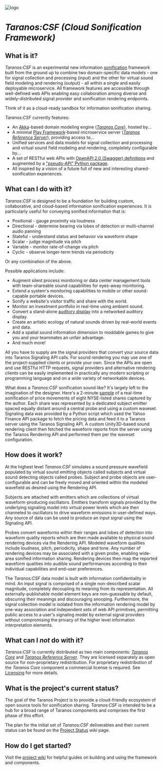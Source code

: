 ![logo](http://netrogenblue.com/taranos/taranos-logo1-p.png)

# *Taranos:CSF (Cloud Sonification Framework)*

## What is it?
_Taranos:CSF_ is an experimental new information [sonification](https://en.wikipedia.org/wiki/Sonification) framework built from the ground up to combine two domain-specific data models - one for signal collection and processing (input) and the other for virtual sound field modeling and rendering (output) - all within a single and easily deployable microservice.  All framework features are accessible through well-defined web APIs enabling easy collaboration among diverse and widely-distributed signal provider and sonification rendering endpoints.

Think of it as a cloud-ready sandbox for information sonification sharing.

_Taranos:CSF_ currently features:

- An [Akka](http://akka.io/)-based domain modeling engine ([*Taranos Core*](https://github.com/taranos/taranoscsf-core)), hosted by...
- A minimal [Play Framework](https://www.playframework.com/)-based microservice server ([*Taranos Reference Server*](https://github.com/taranos/taranoscsf-refserver)), providing access to...
- Unified services and data models for signal collection and processing and virtual sound field modeling and rendering, completely configurable by...
- A set of RESTful web APIs with [OpenAPI 2.0 (Swagger) definitions](https://github.com/taranos/taranoscsf-api/tree/master/OpenAPI/2.0) and augmented by a ["pseudo-API" Python package](https://github.com/taranos/taranoscsf-papi).
- All inspired by a vision of a future full of new and interesting shared-sonification experiences.

## What can I do with it?
_Taranos:CSF_ is designed to be a foundation for building custom, collaborative, and cloud-based information sonification experiences.  It is particularly useful for conveying sonified information that is:

- Positional - gauge proximity via loudness
- Directional - determine bearing via lobes of detection or multi-channel audio panning
- Stateful - understand status and behavior via waveform shape
- Scalar - judge magnitude via pitch
- Variable - monitor rate-of-change via pitch
- Cyclic - observe longer-term trends via periodicity

Or any combination of the above.

Possible applications include:

- Augment silent process monitoring or data center management tools with team-shareable sound capabilities for eyes-away monitoring.
- Extend a system's monitoring capabilities to mobile or other sound-capable portable devices.
- Sonify a website's visitor traffic and share with the world.
- Monitor an investment portfolio in real-time using ambient sound.
- Convert a stand-alone [auditory display](https://en.wikipedia.org/wiki/Auditory_display) into a networked auditory display.
- Create an artistic ecology of natural sounds driven by real-world events and data.
- Add a spatial sound information dimension to moddable games to give you and your teammates an unfair advantage.
- And much more!

All you have to supply are the signal providers that convert your source data into Taranos Signaling API calls.  For sound rendering you may use one of the project-supplied clients or provide your own.  Since the APIs are open and use RESTful HTTP requests, signal providers and alternative rendering clients can be easily implemented in practically any modern scripting or programming language and on a wide variety of networkable devices.

What does a _Taranos:CSF_ sonification sound like?  It's largely left to the imagination of the designer.  Here's a 2-minute [sample](http://netrogenblue.com/Sample1.mp3) of a real-time sonification of price movements of eight NYSE-listed shares captured by the author.  Each share was represented by a dedicated subject emitter spaced equally distant around a central probe and using a custom waveset.  Signaling data was provided by a Python script which used the Yahoo Finance API package to fetch the pricing data and feed it to a Taranos server using the Taranos Signaling API.  A custom Unity3D-based sound rendering client then fetched the waveform reports from the server using the Taranos Rendering API and performed them per the waveset configuration.

## How does it work?
At the highest level _Taranos:CSF_ simulates a sound pressure wavefield populated by virtual sound emitting objects called subjects and virtual sound detecting objects called probes.  Subject and probe objects are user-configurable and can be freely moved and oriented within the modeled wavefield as desired using the Rendering API.

Subjects are attached with emitters which are collections of virtual waveform-producing oscillators.  Emitters transform signals provided by the underlying signaling model into virtual power levels which are then channeled to oscillators to drive waveform emissions in user-defined ways. Any source of data can be used to produce an input signal using the Signaling API.

Probes convert waveforms within their ranges and lobes of detection into waveform quality reports which are then made available to physical sound rendering devices via the Rendering API.  Modeled waveform qualities include loudness, pitch, periodicity, shape and tone.  Any number of rendering devices may be associated with a given probe, enabling wide-area sonified information sharing.  Rendering devices then map the reported waveform qualities into audible sound performances according to their individual capabilities and end-user preferences.

The _Taranos:CSF_ data model is built with information confidentiality in mind.  An input signal is comprised of a single non-described scalar magnitude, completely decoupling  its meaning from its representation.  All externally-publishable model element keys are non-guessable by default, obscuring their meanings and discouraging snooping.  Furthermore, the signal collection model is isolated from the information rendering model by one-way association and independent sets of web API primitives, permitting public access to a user's signaling model by external signal providers without compromising the privacy of the higher level information interpretation elements.

## What can I *not* do with it?
_Taranos:CSF_ is currently distributed as two main components:  [*Taranos Core*](https://github.com/taranos/taranoscsf-core) and [*Taranos Reference Server*](https://github.com/taranos/taranoscsf-refserver).  They are licensed separately as open source for non-proprietary redistribution.  For proprietary redistribution of the *Taranos Core* component a commercial license is required.  See [Licensing](Licensing.md) for more details.  

## What is the project's current status?
The goal of the Taranos Project is to provide a cloud-friendly ecosystem of open source tools for sonification sharing.  _Taranos:CSF_ is intended to be a hub for a broad range of Taranos components and comprises the first phase of this effort.

The plan for the initial set of _Taranos:CSF_ deliverables and their current status can be found on the [Project Status](https://github.com/taranos/taranoscsf/wiki/Project-Status) wiki page.

## How do I get started?
Visit the [project wiki](https://github.com/taranos/taranoscsf/wiki) for helpful guides on building and using the framework and components.

